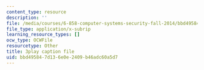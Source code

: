 ```yaml
---
content_type: resource
description: ''
file: /media/courses/6-858-computer-systems-security-fall-2014/bbd495847d136e0e2409b46adc60a5d7_dNl22h1kW1k.srt
file_type: application/x-subrip
learning_resource_types: []
ocw_type: OCWFile
resourcetype: Other
title: 3play caption file
uid: bbd49584-7d13-6e0e-2409-b46adc60a5d7
---
```

